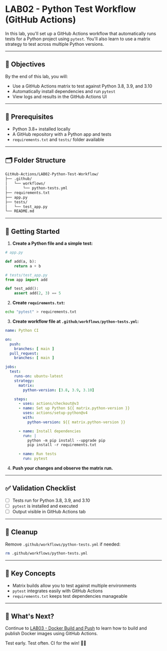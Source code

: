 # LAB02 - Python Test Workflow (GitHub Actions)

In this lab, you'll set up a GitHub Actions workflow that automatically runs tests for a Python project using `pytest`. You'll also learn to use a matrix strategy to test across multiple Python versions.

---

## 🎯 Objectives

By the end of this lab, you will:
- Use a GitHub Actions matrix to test against Python 3.8, 3.9, and 3.10
- Automatically install dependencies and run `pytest`
- View logs and results in the GitHub Actions UI

---

## 🧰 Prerequisites

- Python 3.8+ installed locally
- A GitHub repository with a Python app and tests
- `requirements.txt` and `tests/` folder available

---

## 🗂️ Folder Structure

```bash
GitHub-Actions/LAB02-Python-Test-Workflow/
├── .github/
│   └── workflows/
│       └── python-tests.yml
├── requirements.txt
├── app.py
├── tests/
│   └── test_app.py
└── README.md
```

---

## 🚀 Getting Started

1. **Create a Python file and a simple test:**
```python
# app.py

def add(a, b):
    return a + b
```
```python
# tests/test_app.py
from app import add

def test_add():
    assert add(2, 3) == 5
```

2. **Create `requirements.txt`:**
```bash
echo "pytest" > requirements.txt
```

3. **Create workflow file at `.github/workflows/python-tests.yml`:**
```yaml
name: Python CI

on:
  push:
    branches: [ main ]
  pull_request:
    branches: [ main ]

jobs:
  test:
    runs-on: ubuntu-latest
    strategy:
      matrix:
        python-version: [3.8, 3.9, 3.10]

    steps:
      - uses: actions/checkout@v3
      - name: Set up Python ${{ matrix.python-version }}
        uses: actions/setup-python@v4
        with:
          python-version: ${{ matrix.python-version }}

      - name: Install dependencies
        run: |
          python -m pip install --upgrade pip
          pip install -r requirements.txt

      - name: Run tests
        run: pytest
```

4. **Push your changes and observe the matrix run.**

---

## ✅ Validation Checklist

- [ ] Tests run for Python 3.8, 3.9, and 3.10
- [ ] `pytest` is installed and executed
- [ ] Output visible in GitHub Actions tab

---

## 🧹 Cleanup
Remove `.github/workflows/python-tests.yml` if needed:
```bash
rm .github/workflows/python-tests.yml
```

---

## 🧠 Key Concepts

- Matrix builds allow you to test against multiple environments
- `pytest` integrates easily with GitHub Actions
- `requirements.txt` keeps test dependencies manageable

---

## 🔁 What's Next?
Continue to [LAB03 - Docker Build and Push](../LAB03-Docker-Build-And-Push/) to learn how to build and publish Docker images using GitHub Actions.

Test early. Test often. CI for the win! 🧪🐍